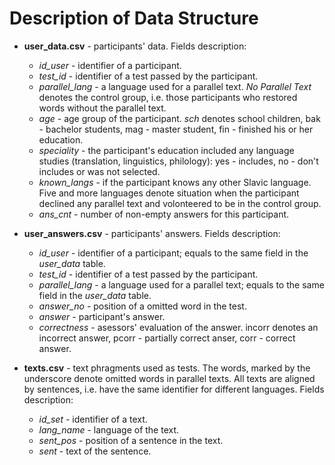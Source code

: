 # Description of Data Structure

- **user_data.csv** - participants' data. Fields description:
    - *id_user* - identifier of a participant.
    - *test_id* - identifier of a test passed by the participant.
    - *parallel_lang* - a language used for a parallel text. *No Parallel Text* denotes the control group, i.e. those participants who restored words without the parallel text. 
    - *age* - age group of the participant. *sch* denotes school children, bak - bachelor students, mag - master student, fin - finished his or her education.
    - *speciality* - the participant's education included any language studies (translation, linguistics, philology): yes - includes, no - don't includes or was not selected.
    - *known_langs* - if the participant knows any other Slavic language. Five and more languages denote situation when the participant declined any parallel text and volonteered to be in the control group.
    - *ans_cnt* - number of non-empty answers for this participant.
    
    
- **user_answers.csv** - participants' answers. Fields description:
    - *id_user* - identifier of a participant; equals to the same field in the *user_data* table.
    - *test_id* - identifier of a test passed by the participant.
    - *parallel_lang* - a language used for a parallel text; equals to the same field in the *user_data* table.
    - *answer_no* - position of a omitted word in the test.
    - *answer* - participant's answer.
    - *correctness* - asessors' evaluation of the answer. incorr denotes an incorrect answer, pcorr - partially correct anser, corr - correct answer.
    
    
- **texts.csv** - text phragments used as tests. The words, marked by the underscore denote omitted words in parallel texts. All texts are aligned by sentences, i.e. have the same identifier for different languages. Fields description:
    - *id_set* - identifier of a text.
    - *lang_name* - language of the text.
    - *sent_pos* - position of a sentence in the text.
    - *sent* - text of the sentence.
